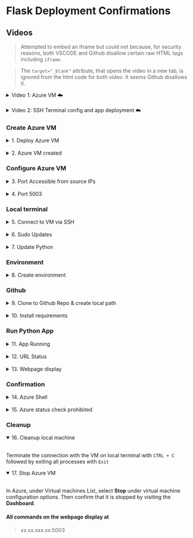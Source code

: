 # Flask Deployment Confirmations

## Videos

> Attempted to embed an iframe but could not because, for security reasons, both VSCODE and Github disallow certain raw HTML tags including `iframe`.

> The `target="_blank"` attribute, that opens the video in a new tab, is ignored from the html code for both video. It seems Github disallows it.

<details>
  <summary>Video 1: Azure VM ☁️</summary>  
<br />
<div>
  <a href="https://www.loom.com/share/7651ee0f2b9242ae8211d40198849806" target="_blank" style="float: left;">
    <img style="max-width:100px;" src="https://cdn.loom.com/sessions/thumbnails/7651ee0f2b9242ae8211d40198849806-43d290c58ee666d3-full-play.gif" />
  </a>
  <div style="clear: both;"></div>
</div>

<br />

> Though the video was truncated at 5 minutes by loom, it captures the relevant content.

</details>

<br />

<details>
  <summary>Video 2: SSH Terminal config and app deployment ☁️</summary>  
 (To be updated)
<br />

<div>
  <a href="url" target="_blank" style="float: left;">
    <img style="max-width:100px;" src="img" />
  </a>
  <div style="clear: both;"></div>
</div>
</details>

### Create Azure VM

<details>
  <summary>1. Deploy Azure VM</summary>  
 
<br />

 ![Azure VM deploying](flask_images/0.1_flask1.png)

<br />
</details>

<br />

 <details>
  <summary>2. Azure VM created</summary>  
 
<br />

 ![Azure VM created](flask_images/0.2_AzureVMcreated.png)

<br />
</details>

### Configure Azure VM

<details>
  <summary>3. Port Accessible from source IPs</summary>  

<br />

 ![Portt 22 accessible from source IPs](flask_images/0.3_Azure_port_accessible.png)

</details>
<br />

<details>
  <summary>4. Port 5003</summary>  

<br />

 ![Port 5003 created](flask_images/1Azure5003portcreated.png)

</details>

### Local terminal

<details>
  <summary>5. Connect to VM via SSH</summary>  

<br />

![Connect to VM via SSH](flask_images/2connected2VM.png)

</details>
<br />

<details>
  <summary>6. Sudo Updates</summary>  

<br />

![Sudo Updates](flask_images/3updatesuccessful.png)

</details>
<br />

<details>
  <summary>7. Update Python</summary>  

<br />

![Update Python](flask_images/4updatepython.png)

</details>

### Environment

<details>
  <summary>8. Create environment</summary>  

<br />

![Create environment](flask_images/5pythonenvironmentset.png)

</details>

### Github

<details>
  <summary>9. Clone to Github Repo & create local path </summary>  

<br />

![Clone to Github Repo](flask_images/6gitclone.png)

</details>

<br />

<details>
  <summary>10. Install requirements </summary>  

<br />

![Install requirements](flask_images/7installflask.png)

</details>

### Run Python App

<details>
  <summary>11. App Running </summary>  
<br />

![App Running](flask_images/8apprunning.png)

</details>
<br />

<details>
  <summary>12. URL Status </summary>  
<br />

![URL Status](flask_images/10urlstatuscodes.png)

</details>

<br />

<details>
  <summary>13. Webpage display </summary>  
<br />

![Webpage display](flask_images/9webpageconfirmationonport500.png)

</details>

### Confirmation

<details>
  <summary>14. Azure Shell</summary>  

<br />

![Connected to Azure shell](flask_images/10.1connectedtoazureshell.png)

</details>

<br />

<details>
  <summary>15. Azure status check prohibited</summary>  

<br />

![Access denied](flask_images/11azureshell_forbiddenaction.png)

</details>

### Cleanup

<details open>
  <summary>16. Cleanup local machine </summary>  

<br />

Terminate the connection with the VM on local terminal with `CTRL + C` followed by exiting all processes with `Exit`

</details>

<details open>
  <summary>17. Stop Azure VM </summary>  

<br />

In Azure, under Virtual machines List, select **Stop** under virtual machine configuration options. Then confirm that it is stopped by visiting the **Dashboard**.

</details>

#### All commands on the webpage display at 

> xx.xx.xxx.xx:5003